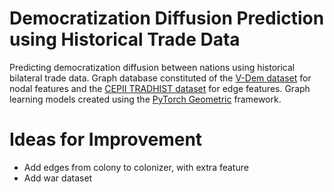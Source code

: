 # Democratization Diffusion Prediction using Historical Trade Data
Predicting democratization diffusion between nations using historical bilateral trade data. Graph database constituted of the [V-Dem dataset](https://www.v-dem.net/en/) for nodal features and the [CEPII TRADHIST dataset](http://www.cepii.fr/CEPII/en/bdd_modele/presentation.asp?id=32) for edge features. Graph learning models created using the [PyTorch Geometric](https://github.com/rusty1s/pytorch_geometric) framework.

# Ideas for Improvement

- Add edges from colony to colonizer, with extra feature
- Add war dataset
